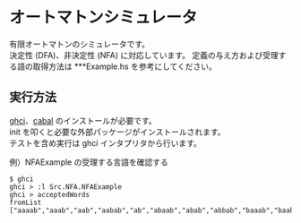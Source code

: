 # オートマトンシミュレータ
有限オートマトンのシミュレータです。  
決定性 (DFA)、非決定性 (NFA) に対応しています。
定義の与え方および受理する語の取得方法は ***Example.hs を参考にしてください。

## 実行方法
[ghci](https://www.haskell.org/ghc/)、[cabal](https://www.haskell.org/cabal/) のインストールが必要です。  
init を叩くと必要な外部パッケージがインストールされます。  
テストを含め実行は ghci インタプリタから行います。

例）NFAExample の受理する言語を確認する
~~~
$ ghci
ghci > :l Src.NFA.NFAExample
ghci > acceptedWords
fromList ["aaaab","aaab","aab","aabab","ab","abaab","abab","abbab","baaab","baab","bab","babab","bbaab","bbab","bbbab"]
~~~